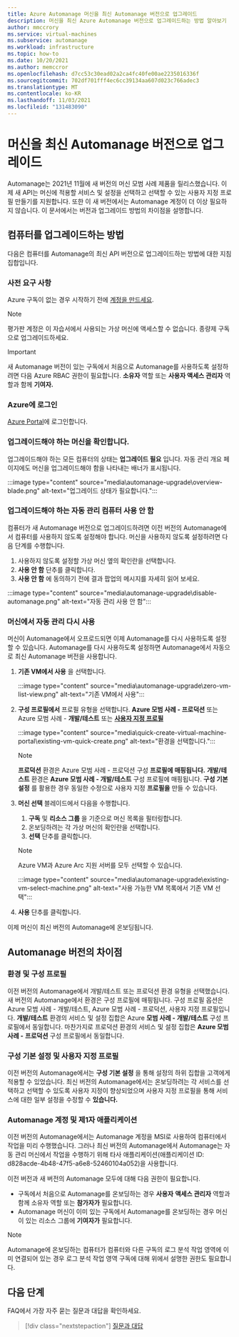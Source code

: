 ```yaml
---
title: Azure Automanage 머신을 최신 Automanage 버전으로 업그레이드
description: 머신을 최신 Azure Automanage 버전으로 업그레이드하는 방법 알아보기
author: mmccrory
ms.service: virtual-machines
ms.subservice: automanage
ms.workload: infrastructure
ms.topic: how-to
ms.date: 10/20/2021
ms.author: memccror
ms.openlocfilehash: d7cc53c30ead02a2ca4fc40fe00ae2235016336f
ms.sourcegitcommit: 702df701fff4ec6cc39134aa607d023c766adec3
ms.translationtype: MT
ms.contentlocale: ko-KR
ms.lasthandoff: 11/03/2021
ms.locfileid: "131483090"
---
```

# <a name="upgrade-your-machines-to-the-latest-automanage-version"></a>머신을 최신 Automanage 버전으로 업그레이드

Automanage는 2021년 11월에 새 버전의 머신 모범 사례 제품을 릴리스했습니다. 이제 새 API는 머신에 적용할 서비스 및 설정을 선택하고 선택할 수 있는 사용자 지정 프로필 만들기를 지원합니다. 또한 이 새 버전에서는 Automanage 계정이 더 이상 필요하지 않습니다. 이 문서에서는 버전과 업그레이드 방법의 차이점을 설명합니다. 

## <a name="how-to-upgrade-your-machines"></a>컴퓨터를 업그레이드하는 방법

다음은 컴퓨터를 Automanage의 최신 API 버전으로 업그레이드하는 방법에 대한 지침 집합입니다. 

### <a name="prerequisites"></a>사전 요구 사항

Azure 구독이 없는 경우 시작하기 전에 [계정을 만드세요](https://azure.microsoft.com/pricing/purchase-options/pay-as-you-go/).

> [!NOTE]
> 평가판 계정은 이 자습서에서 사용되는 가상 머신에 액세스할 수 없습니다. 종량제 구독으로 업그레이드하세요.

> [!IMPORTANT]
> 새 Automanage 버전이 있는 구독에서 처음으로 Automanage를 사용하도록 설정하려면 다음 Azure RBAC 권한이 필요합니다. **소유자** 역할 또는 **사용자 액세스 관리자** 역할과 함께 **기여자.**

### <a name="sign-in-to-azure"></a>Azure에 로그인

[Azure Portal](https://portal.azure.com/)에 로그인합니다.


### <a name="check-to-see-which-machines-need-to-be-upgraded"></a>업그레이드해야 하는 머신을 확인합니다.

업그레이드해야 하는 모든 컴퓨터의 상태는 **업그레이드 필요** 입니다. 자동 관리 개요 페이지에도 머신을 업그레이드해야 함을 나타내는 배너가 표시됩니다. 

:::image type="content" source="media\automanage-upgrade\overview-blade.png" alt-text="업그레이드 상태가 필요합니다.":::

### <a name="disable-automanage-machines-that-need-to-be-upgrade"></a>업그레이드해야 하는 자동 관리 컴퓨터 사용 안 함

컴퓨터가 새 Automanage 버전으로 업그레이드하려면 이전 버전의 Automanage에서 컴퓨터를 사용하지 않도록 설정해야 합니다. 머신을 사용하지 않도록 설정하려면 다음 단계를 수행합니다.
1. 사용하지 않도록 설정할 가상 머신 옆의 확인란을 선택합니다.
1. **사용 안 함** 단추를 클릭합니다.
1. **사용 안 함** 에 동의하기 전에 결과 팝업의 메시지를 자세히 읽어 보세요.

:::image type="content" source="media\automanage-upgrade\disable-automanage.png" alt-text="자동 관리 사용 안 함":::

### <a name="re-enable-automanage-on-your-machines"></a>머신에서 자동 관리 다시 사용

머신이 Automanage에서 오프로드되면 이제 Automanage를 다시 사용하도록 설정할 수 있습니다. Automanage를 다시 사용하도록 설정하면 Automanage에서 자동으로 최신 Automanage 버전을 사용합니다. 

1. **기존 VM에서 사용** 을 선택합니다.

    :::image type="content" source="media\automanage-upgrade\zero-vm-list-view.png" alt-text="기존 VM에서 사용":::

2. **구성 프로필에서** 프로필 유형을 선택합니다. **Azure 모범 사례 - 프로덕션** 또는 Azure 모범 사례 - **개발/테스트** 또는 [**사용자 지정 프로필**](virtual-machines-custom-profile.md)

    :::image type="content" source="media\quick-create-virtual-machine-portal\existing-vm-quick-create.png" alt-text="환경을 선택합니다.":::

    > [!NOTE]
    > **프로덕션** 환경은 Azure 모범 사례 - 프로덕션 구성 **프로필에 매핑됩니다.** **개발/테스트** 환경은 **Azure 모범 사례 - 개발/테스트** 구성 프로필에 매핑됩니다. **구성 기본 설정** 를 활용한 경우 동일한 수정으로 사용자 지정 **프로필을** 만들 수 있습니다. 

3. **머신 선택** 블레이드에서 다음을 수행합니다.
    1. **구독** 및 **리소스 그룹** 을 기준으로 머신 목록을 필터링합니다.
    1. 온보딩하려는 각 가상 머신의 확인란을 선택합니다.
    1. **선택** 단추를 클릭합니다.
    > [!NOTE]
    > Azure VM과 Azure Arc 지원 서버를 모두 선택할 수 있습니다.

    :::image type="content" source="media\automanage-upgrade\existing-vm-select-machine.png" alt-text="사용 가능한 VM 목록에서 기존 VM 선택":::

4. **사용** 단추를 클릭합니다.

이제 머신이 최신 버전의 Automanage에 온보딩됩니다.

## <a name="differences-in-the-automanage-versions"></a>Automanage 버전의 차이점

### <a name="environment-and-configuration-profiles"></a>환경 및 구성 프로필
이전 버전의 Automanage에서 개발/테스트 또는 프로덕션 환경 유형을 선택했습니다. 새 버전의 Automanage에서 환경은 구성 프로필에 매핑됩니다. 구성 프로필 옵션은 Azure 모범 사례 - 개발/테스트, Azure 모범 사례 - 프로덕션, 사용자 지정 프로필입니다. **개발/테스트** 환경의 서비스 및 설정 집합은 Azure **모범 사례 - 개발/테스트** 구성 프로필에서 동일합니다. 마찬가지로 프로덕션 환경의 서비스 및 설정 집합은 **Azure 모범 사례 -** **프로덕션** 구성 프로필에서 동일합니다. 

### <a name="configuration-preferences-and-custom-profiles"></a>구성 기본 설정 및 사용자 지정 프로필
이전 버전의 Automanage에서는 **구성 기본 설정** 을 통해 설정의 하위 집합을 고객에게 적용할 수 있었습니다. 최신 버전의 Automanage에서는 온보딩하려는 각 서비스를 선택하고 선택할 수 있도록 사용자 지정이 향상되었으며 사용자 지정 프로필을 통해 서비스에 대한 일부 설정을 수정할 수 **있습니다.** 

### <a name="automanage-account-and-first-party-application"></a>Automanage 계정 및 제1자 애플리케이션
이전 버전의 Automanage에서는 Automanage 계정을 MSI로 사용하여 컴퓨터에서 작업을 미리 수행했습니다. 그러나 최신 버전의 Automanage에서 Automanage는 자동 관리 머신에서 작업을 수행하기 위해 타사 애플리케이션(애플리케이션 ID: d828acde-4b48-47f5-a6e8-52460104a052)을 사용합니다. 

이전 버전과 새 버전의 Automanage 모두에 대해 다음 권한이 필요합니다.
* 구독에서 처음으로 Automanage를 온보딩하는 경우 **사용자** **액세스 관리자** 역할과 함께 소유자 역할 또는 **참가자가** 필요합니다.
* Automanage 머신이 이미 있는 구독에서 Automanage를 온보딩하는 경우 머신이 있는 리소스 그룹에 **기여자가** 필요합니다. 
> [!NOTE]
> Automanage에 온보딩하는 컴퓨터가 컴퓨터와 다른 구독의 로그 분석 작업 영역에 이미 연결되어 있는 경우 로그 분석 작업 영역 구독에 대해 위에서 설명한 권한도 필요합니다.

## <a name="next-steps"></a>다음 단계 

FAQ에서 가장 자주 묻는 질문과 대답을 확인하세요. 

> [!div class="nextstepaction"]
> [질문과 대답](faq.yml)

